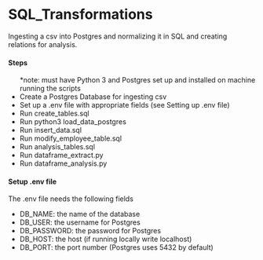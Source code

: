 # SQL_Transformations
Ingesting a csv into Postgres and normalizing it in SQL and creating relations for analysis.

<h4>Steps</h4>
<ul>
*note: must have Python 3 and Postgres set up and installed on machine running the scripts
    <li>Create a Postgres Database for ingesting csv</li>
    <li>Set up a .env file with appropriate fields (see Setting up .env file)</li>
    <li>Run create_tables.sql</li>
    <li>Run python3 load_data_postgres</li>
    <li>Run insert_data.sql</li>
    <li>Run modify_employee_table.sql</li>
    <li>Run analysis_tables.sql</li>
    <li>Run dataframe_extract.py</li>
    <li>Run dataframe_analysis.py</li>
</ul>

<h4>Setup .env file</h4>
The .env file needs the following fields
<ul>
<li>DB_NAME: the name of the database</li>
<li>DB_USER: the username for Postgres</li>
<li>DB_PASSWORD: the password for Postgres</li>
<li>DB_HOST: the host (if running locally write localhost)</li>
<li>DB_PORT: the port number (Postgres uses 5432 by default)</li>
</ul>
